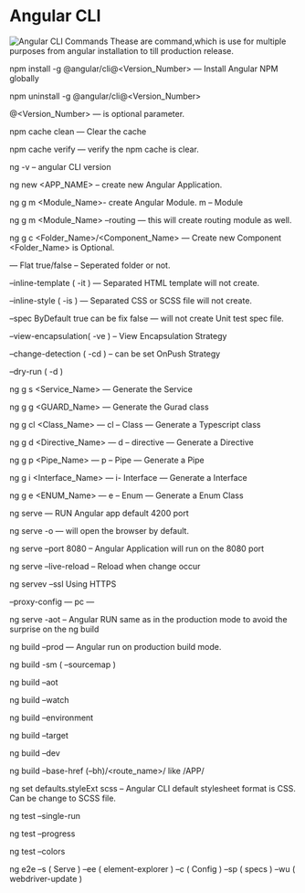 # Angular CLI

![Angular CLI Commands](https://flexmanu.files.wordpress.com/2018/01/screen-shot-2018-02-17-at-11-37-24-pm.png)
Thease are command,which is use for multiple purposes from angular installation to till production release.

npm install -g @angular/cli@<Version_Number> — Install Angular NPM globally

npm uninstall -g @angular/cli@<Version_Number>

@<Version_Number> — is optional parameter.

npm cache clean — Clear the cache

npm cache verify — verify the npm cache is clear.

ng -v  – angular CLI version

ng new <APP_NAME> – create new Angular Application.

ng g m <Module_Name>- create Angular Module. m – Module

ng g m <Module_Name> –routing  — this will create routing module as well.

ng g c <Folder_Name>/<Component_Name>  — Create new Component <Folder_Name> is Optional.

— Flat true/false – Seperated folder or not.

–inline-template ( -it ) — Separated HTML template will not create.

–inline-style ( -is ) — Separated CSS or SCSS file will not create.

–spec ByDefault true can be fix false — will not create Unit test spec file.

–view-encapsulation( -ve ) – View Encapsulation Strategy

–change-detection ( -cd ) – can be set OnPush Strategy

–dry-run ( -d )

ng g s <Service_Name> — Generate the Service

ng g g <GUARD_Name> — Generate the Gurad class

ng g cl <Class_Name> — cl – Class  — Generate a Typescript class

ng g d <Directive_Name> — d – directive — Generate a Directive

ng g p <Pipe_Name> — p – Pipe  — Generate a Pipe

ng g i <Interface_Name> — i- Interface — Generate a Interface

ng g e <ENUM_Name> — e – Enum — Generate a Enum Class

ng serve — RUN Angular app default 4200 port

ng serve -o — will open the browser by default.

ng serve –port 8080 – Angular Application will run on the 8080 port

ng serve –live-reload – Reload when change occur

ng servev –ssl Using HTTPS

–proxy-config — pc —

ng serve -aot – Angular RUN same as in the production mode to avoid the surprise on the ng build

ng build –prod — Angular run on production build mode.

ng build -sm ( –sourcemap )

ng build –aot

ng build –watch

ng build –environment

ng build –target

ng build –dev

ng build –base-href (–bh)/<route_name>/  like /APP/

ng set defaults.styleExt scss – Angular CLI default stylesheet format is CSS. Can be change to SCSS file.

ng test –single-run

ng test –progress

ng test –colors

ng e2e –s ( Serve ) –ee ( element-explorer ) –c ( Config ) –sp ( specs ) –wu ( webdriver-update )





